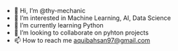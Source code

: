 - 👋 Hi, I’m @thy-mechanic
- 👀 I’m interested in Machine Learning, AI, Data Science
- 🌱 I’m currently learning Python 
- 💞️ I’m looking to collaborate on pyhton projects 
- 📫 How to reach me aquibahsan97@gmail.com

<!---
thy-mechanic/thy-mechanic is a ✨ special ✨ repository because its `README.md` (this file) appears on your GitHub profile.
You can click the Preview link to take a look at your changes.
--->
